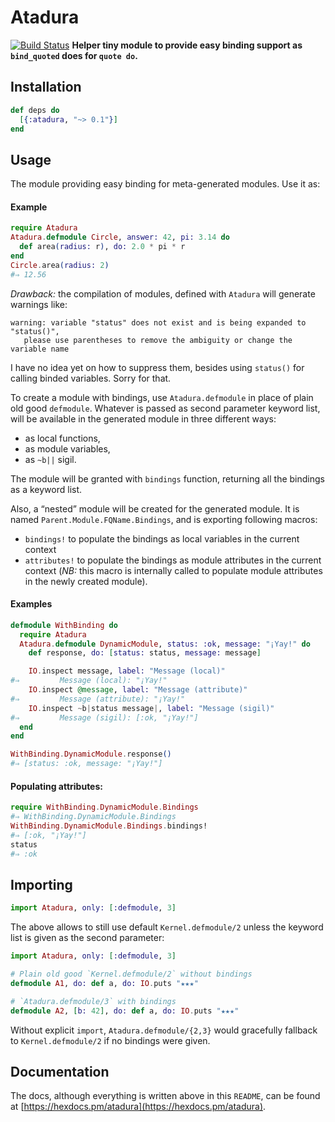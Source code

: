 # Atadura

[![Build Status](https://travis-ci.org/am-kantox/atadura.svg?branch=master)](https://travis-ci.org/am-kantox/atadura)
**Helper tiny module to provide easy binding support as `bind_quoted` does for `quote do`.**

## Installation

```elixir
def deps do
  [{:atadura, "~> 0.1"}]
end
```

## Usage

The module providing easy binding for meta-generated modules. Use it as:

#### Example

```elixir
require Atadura
Atadura.defmodule Circle, answer: 42, pi: 3.14 do
  def area(radius: r), do: 2.0 * pi * r
end
Circle.area(radius: 2)
#⇒ 12.56
```

_Drawback:_ the compilation of modules, defined with `Atadura` will generate
  warnings like:

    warning: variable "status" does not exist and is being expanded to "status()",
       please use parentheses to remove the ambiguity or change the variable name

I have no idea yet on how to suppress them, besides using `status()` for
calling binded variables. Sorry for that.

To create a module with bindings, use `Atadura.defmodule` in place of
  plain old good `defmodule`. Whatever is passed as second parameter keyword
  list, will be available in the generated module in three different ways:

- as local functions,
- as module variables,
- as `~b||` sigil.

The module will be granted with `bindings` function, returning
  all the bindings as a keyword list.

Also, a “nested” module will be created for the generated module. It is named
`Parent.Module.FQName.Bindings`, and is exporting following macros:

- `bindings!` to populate the bindings as local variables in the current context
- `attributes!` to populate the bindings as module attributes in the current
  context (_NB:_ this macro is internally called to populate module attributes
  in the newly created module).

#### Examples

```elixir
defmodule WithBinding do
  require Atadura
  Atadura.defmodule DynamicModule, status: :ok, message: "¡Yay!" do
    def response, do: [status: status, message: message]

    IO.inspect message, label: "Message (local)"
#⇒         Message (local): "¡Yay!"
    IO.inspect @message, label: "Message (attribute)"
#⇒         Message (attribute): "¡Yay!"
    IO.inspect ~b|status message|, label: "Message (sigil)"
#⇒         Message (sigil): [:ok, "¡Yay!"]
  end
end

WithBinding.DynamicModule.response()
#⇒ [status: :ok, message: "¡Yay!"]
```

#### Populating attributes:

```elixir
require WithBinding.DynamicModule.Bindings
#⇒ WithBinding.DynamicModule.Bindings
WithBinding.DynamicModule.Bindings.bindings!
#⇒ [:ok, "¡Yay!"]
status
#⇒ :ok
```

## Importing

```elixir
import Atadura, only: [:defmodule, 3]
```

The above allows to still use default `Kernel.defmodule/2` unless
the keyword list is given as the second parameter:

```elixir
import Atadura, only: [:defmodule, 3]

# Plain old good `Kernel.defmodule/2` without bindings
defmodule A1, do: def a, do: IO.puts "★★★"

# `Atadura.defmodule/3` with bindings
defmodule A2, [b: 42], do: def a, do: IO.puts "★★★"
```

Without explicit `import`, `Atadura.defmodule/{2,3}` would gracefully
fallback to `Kernel.defmodule/2` if no bindings were given.

## Documentation

The docs, although everything is written above in this `README`, can
be found at [https://hexdocs.pm/atadura](https://hexdocs.pm/atadura).
